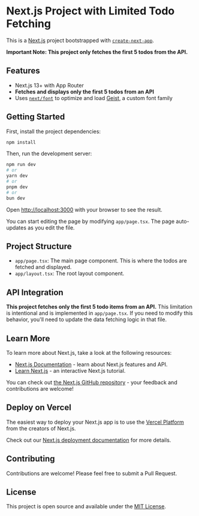 # Next.js Project with Limited Todo Fetching

This is a [Next.js](https://nextjs.org) project bootstrapped with [`create-next-app`](https://nextjs.org/docs/app/api-reference/cli/create-next-app). 

**Important Note: This project only fetches the first 5 todos from the API.**

## Features

- Next.js 13+ with App Router
- **Fetches and displays only the first 5 todos from an API**
- Uses [`next/font`](https://nextjs.org/docs/app/building-your-application/optimizing/fonts) to optimize and load [Geist](https://vercel.com/font), a custom font family

## Getting Started

First, install the project dependencies:

```bash
npm install
```

Then, run the development server:

```bash
npm run dev
# or
yarn dev
# or
pnpm dev
# or
bun dev
```

Open [http://localhost:3000](http://localhost:3000) with your browser to see the result.

You can start editing the page by modifying `app/page.tsx`. The page auto-updates as you edit the file.

## Project Structure

- `app/page.tsx`: The main page component. This is where the todos are fetched and displayed.
- `app/layout.tsx`: The root layout component.

## API Integration

**This project fetches only the first 5 todo items from an API.** This limitation is intentional and is implemented in `app/page.tsx`. If you need to modify this behavior, you'll need to update the data fetching logic in that file.

## Learn More

To learn more about Next.js, take a look at the following resources:

- [Next.js Documentation](https://nextjs.org/docs) - learn about Next.js features and API.
- [Learn Next.js](https://nextjs.org/learn) - an interactive Next.js tutorial.

You can check out [the Next.js GitHub repository](https://github.com/vercel/next.js) - your feedback and contributions are welcome!

## Deploy on Vercel

The easiest way to deploy your Next.js app is to use the [Vercel Platform](https://vercel.com/new?utm_medium=default-template&filter=next.js&utm_source=create-next-app&utm_campaign=create-next-app-readme) from the creators of Next.js.

Check out our [Next.js deployment documentation](https://nextjs.org/docs/app/building-your-application/deploying) for more details.

## Contributing

Contributions are welcome! Please feel free to submit a Pull Request.

## License

This project is open source and available under the [MIT License](LICENSE).
